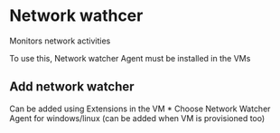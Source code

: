 # Network wathcer

Monitors network activities

To use this, Network watcher Agent must be installed in the VMs

## Add network watcher

Can be added using Extensions in the VM
    * Choose Network Watcher Agent for windows/linux (can be added when VM is provisioned too)
